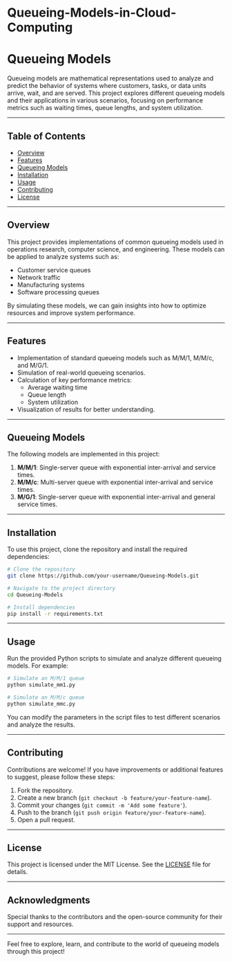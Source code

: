 # Queueing-Models-in-Cloud-Computing

# Queueing Models

Queueing models are mathematical representations used to analyze and predict the behavior of systems where customers, tasks, or data units arrive, wait, and are served. This project explores different queueing models and their applications in various scenarios, focusing on performance metrics such as waiting times, queue lengths, and system utilization.
 
---

## Table of Contents
- [Overview](#overview)
- [Features](#features)
- [Queueing Models](#queueing-models)
- [Installation](#installation)
- [Usage](#usage)
- [Contributing](#contributing)
- [License](#license)

---

## Overview
This project provides implementations of common queueing models used in operations research, computer science, and engineering. These models can be applied to analyze systems such as:

- Customer service queues
- Network traffic
- Manufacturing systems
- Software processing queues

By simulating these models, we can gain insights into how to optimize resources and improve system performance.

---

## Features
- Implementation of standard queueing models such as M/M/1, M/M/c, and M/G/1.
- Simulation of real-world queueing scenarios.
- Calculation of key performance metrics:
  - Average waiting time
  - Queue length
  - System utilization
- Visualization of results for better understanding.

---

## Queueing Models
The following models are implemented in this project:

1. **M/M/1**: Single-server queue with exponential inter-arrival and service times.
2. **M/M/c**: Multi-server queue with exponential inter-arrival and service times.
3. **M/G/1**: Single-server queue with exponential inter-arrival and general service times.

---

## Installation
To use this project, clone the repository and install the required dependencies:

```bash
# Clone the repository
git clone https://github.com/your-username/Queueing-Models.git

# Navigate to the project directory
cd Queueing-Models

# Install dependencies
pip install -r requirements.txt
```

---

## Usage
Run the provided Python scripts to simulate and analyze different queueing models. For example:

```bash
# Simulate an M/M/1 queue
python simulate_mm1.py

# Simulate an M/M/c queue
python simulate_mmc.py
```

You can modify the parameters in the script files to test different scenarios and analyze the results.

---

## Contributing
Contributions are welcome! If you have improvements or additional features to suggest, please follow these steps:

1. Fork the repository.
2. Create a new branch (`git checkout -b feature/your-feature-name`).
3. Commit your changes (`git commit -m 'Add some feature'`).
4. Push to the branch (`git push origin feature/your-feature-name`).
5. Open a pull request.

---

## License
This project is licensed under the MIT License. See the [LICENSE](LICENSE) file for details.

---

## Acknowledgments
Special thanks to the contributors and the open-source community for their support and resources.

---

Feel free to explore, learn, and contribute to the world of queueing models through this project!
